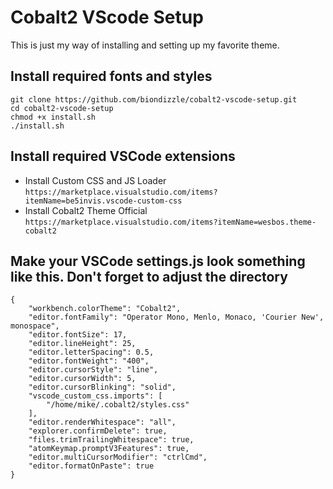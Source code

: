 # Cobalt2 VScode Setup

This is just my way of installing and setting up my favorite theme.

## Install required fonts and styles
```
git clone https://github.com/biondizzle/cobalt2-vscode-setup.git
cd cobalt2-vscode-setup
chmod +x install.sh
./install.sh
```

## Install required VSCode extensions
* Install Custom CSS and JS Loader `https://marketplace.visualstudio.com/items?itemName=be5invis.vscode-custom-css`
* Install Cobalt2 Theme Official `https://marketplace.visualstudio.com/items?itemName=wesbos.theme-cobalt2`


## Make your VSCode settings.js look something like this. Don't forget to adjust the directory
```
{
    "workbench.colorTheme": "Cobalt2",
    "editor.fontFamily": "Operator Mono, Menlo, Monaco, 'Courier New', monospace",
    "editor.fontSize": 17,
    "editor.lineHeight": 25,
    "editor.letterSpacing": 0.5,
    "editor.fontWeight": "400",
    "editor.cursorStyle": "line",
    "editor.cursorWidth": 5,
    "editor.cursorBlinking": "solid",
    "vscode_custom_css.imports": [
        "/home/mike/.cobalt2/styles.css"
    ],
    "editor.renderWhitespace": "all",
    "explorer.confirmDelete": true,
    "files.trimTrailingWhitespace": true,
    "atomKeymap.promptV3Features": true,
    "editor.multiCursorModifier": "ctrlCmd",
    "editor.formatOnPaste": true
}
```